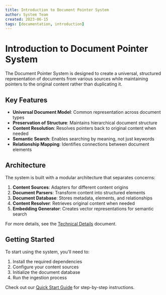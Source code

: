 ```yaml
---
title: Introduction to Document Pointer System
author: System Team
created: 2023-06-15
tags: [documentation, introduction]
---
```


# Introduction to Document Pointer System

The Document Pointer System is designed to create a universal, structured representation of documents from various sources while maintaining pointers to the original content rather than duplicating it.

## Key Features

- **Universal Document Model**: Common representation across document types
- **Preservation of Structure**: Maintains hierarchical document structure
- **Content Resolution**: Resolves pointers back to original content when needed
- **Semantic Search**: Enables searching by meaning, not just keywords
- **Relationship Mapping**: Identifies connections between document elements

## Architecture

The system is built with a modular architecture that separates concerns:

1. **Content Sources**: Adapters for different content origins
2. **Document Parsers**: Transform content into structured elements
3. **Document Database**: Stores metadata, elements, and relationships
4. **Content Resolver**: Retrieves original content when needed
5. **Embedding Generator**: Creates vector representations for semantic search

For more details, see the [Technical Details](technical-details.md) document.

## Getting Started

To start using the system, you'll need to:

1. Install the required dependencies
2. Configure your content sources
3. Initialize the document database
4. Run the ingestion process

Check out our [Quick Start Guide](quick-start.md) for step-by-step instructions.
